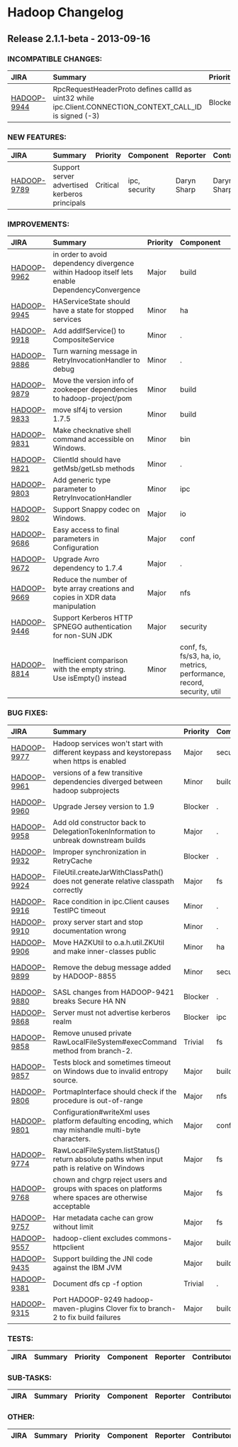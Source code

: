 
<!---
# Licensed to the Apache Software Foundation (ASF) under one
# or more contributor license agreements.  See the NOTICE file
# distributed with this work for additional information
# regarding copyright ownership.  The ASF licenses this file
# to you under the Apache License, Version 2.0 (the
# "License"); you may not use this file except in compliance
# with the License.  You may obtain a copy of the License at
#
#     http://www.apache.org/licenses/LICENSE-2.0
#
# Unless required by applicable law or agreed to in writing, software
# distributed under the License is distributed on an "AS IS" BASIS,
# WITHOUT WARRANTIES OR CONDITIONS OF ANY KIND, either express or implied.
# See the License for the specific language governing permissions and
# limitations under the License.
-->
# Hadoop Changelog

## Release 2.1.1-beta - 2013-09-16

### INCOMPATIBLE CHANGES:

| JIRA | Summary | Priority | Component | Reporter | Contributor |
|:---- |:---- | :--- |:---- |:---- |:---- |
| [HADOOP-9944](https://issues.apache.org/jira/browse/HADOOP-9944) | RpcRequestHeaderProto defines callId as uint32 while ipc.Client.CONNECTION\_CONTEXT\_CALL\_ID is signed (-3) |  Blocker | . | Arun C Murthy | Arun C Murthy |


### NEW FEATURES:

| JIRA | Summary | Priority | Component | Reporter | Contributor |
|:---- |:---- | :--- |:---- |:---- |:---- |
| [HADOOP-9789](https://issues.apache.org/jira/browse/HADOOP-9789) | Support server advertised kerberos principals |  Critical | ipc, security | Daryn Sharp | Daryn Sharp |


### IMPROVEMENTS:

| JIRA | Summary | Priority | Component | Reporter | Contributor |
|:---- |:---- | :--- |:---- |:---- |:---- |
| [HADOOP-9962](https://issues.apache.org/jira/browse/HADOOP-9962) | in order to avoid dependency divergence within Hadoop itself lets enable DependencyConvergence |  Major | build | Roman Shaposhnik | Roman Shaposhnik |
| [HADOOP-9945](https://issues.apache.org/jira/browse/HADOOP-9945) | HAServiceState should have a state for stopped services |  Minor | ha | Karthik Kambatla | Karthik Kambatla |
| [HADOOP-9918](https://issues.apache.org/jira/browse/HADOOP-9918) | Add addIfService() to CompositeService |  Minor | . | Karthik Kambatla | Karthik Kambatla |
| [HADOOP-9886](https://issues.apache.org/jira/browse/HADOOP-9886) | Turn warning message in RetryInvocationHandler to debug |  Minor | . | Arpit Gupta | Arpit Gupta |
| [HADOOP-9879](https://issues.apache.org/jira/browse/HADOOP-9879) | Move the version info of zookeeper dependencies to hadoop-project/pom |  Minor | build | Karthik Kambatla | Karthik Kambatla |
| [HADOOP-9833](https://issues.apache.org/jira/browse/HADOOP-9833) | move slf4j to version 1.7.5 |  Minor | build | Steve Loughran | Kousuke Saruta |
| [HADOOP-9831](https://issues.apache.org/jira/browse/HADOOP-9831) | Make checknative shell command accessible on Windows. |  Minor | bin | Chris Nauroth | Chris Nauroth |
| [HADOOP-9821](https://issues.apache.org/jira/browse/HADOOP-9821) | ClientId should have getMsb/getLsb methods |  Minor | . | Tsuyoshi Ozawa | Tsuyoshi Ozawa |
| [HADOOP-9803](https://issues.apache.org/jira/browse/HADOOP-9803) | Add generic type parameter to RetryInvocationHandler |  Minor | ipc | Tsz Wo Nicholas Sze | Tsz Wo Nicholas Sze |
| [HADOOP-9802](https://issues.apache.org/jira/browse/HADOOP-9802) | Support Snappy codec on Windows. |  Major | io | Chris Nauroth | Chris Nauroth |
| [HADOOP-9686](https://issues.apache.org/jira/browse/HADOOP-9686) | Easy access to final parameters in Configuration |  Major | conf | Jason Lowe | Jason Lowe |
| [HADOOP-9672](https://issues.apache.org/jira/browse/HADOOP-9672) | Upgrade Avro dependency to 1.7.4 |  Major | . | Sandy Ryza | Sandy Ryza |
| [HADOOP-9669](https://issues.apache.org/jira/browse/HADOOP-9669) | Reduce the number of byte array creations and copies in XDR data manipulation |  Major | nfs | Tsz Wo Nicholas Sze | Haohui Mai |
| [HADOOP-9446](https://issues.apache.org/jira/browse/HADOOP-9446) | Support Kerberos HTTP SPNEGO authentication for non-SUN JDK |  Major | security | Yu Gao | Yu Gao |
| [HADOOP-8814](https://issues.apache.org/jira/browse/HADOOP-8814) | Inefficient comparison with the empty string. Use isEmpty() instead |  Minor | conf, fs, fs/s3, ha, io, metrics, performance, record, security, util | Brandon Li | Brandon Li |


### BUG FIXES:

| JIRA | Summary | Priority | Component | Reporter | Contributor |
|:---- |:---- | :--- |:---- |:---- |:---- |
| [HADOOP-9977](https://issues.apache.org/jira/browse/HADOOP-9977) | Hadoop services won't start with different keypass and keystorepass when https is enabled |  Major | security | Yesha Vora | Chris Nauroth |
| [HADOOP-9961](https://issues.apache.org/jira/browse/HADOOP-9961) | versions of a few transitive dependencies diverged between hadoop subprojects |  Minor | build | Roman Shaposhnik | Roman Shaposhnik |
| [HADOOP-9960](https://issues.apache.org/jira/browse/HADOOP-9960) | Upgrade Jersey version to 1.9 |  Blocker | . | Brock Noland | Karthik Kambatla |
| [HADOOP-9958](https://issues.apache.org/jira/browse/HADOOP-9958) | Add old constructor back to DelegationTokenInformation to unbreak downstream builds |  Major | . | Andrew Wang | Andrew Wang |
| [HADOOP-9932](https://issues.apache.org/jira/browse/HADOOP-9932) | Improper synchronization in RetryCache |  Blocker | . | Kihwal Lee | Kihwal Lee |
| [HADOOP-9924](https://issues.apache.org/jira/browse/HADOOP-9924) | FileUtil.createJarWithClassPath() does not generate relative classpath correctly |  Major | fs | shanyu zhao | shanyu zhao |
| [HADOOP-9916](https://issues.apache.org/jira/browse/HADOOP-9916) | Race condition in ipc.Client causes TestIPC timeout |  Minor | . | Binglin Chang | Binglin Chang |
| [HADOOP-9910](https://issues.apache.org/jira/browse/HADOOP-9910) | proxy server start and stop documentation wrong |  Minor | . | André Kelpe |  |
| [HADOOP-9906](https://issues.apache.org/jira/browse/HADOOP-9906) | Move HAZKUtil to o.a.h.util.ZKUtil and make inner-classes public |  Minor | ha | Karthik Kambatla | Karthik Kambatla |
| [HADOOP-9899](https://issues.apache.org/jira/browse/HADOOP-9899) | Remove the debug message added by HADOOP-8855 |  Minor | security | Tsz Wo Nicholas Sze | Tsz Wo Nicholas Sze |
| [HADOOP-9880](https://issues.apache.org/jira/browse/HADOOP-9880) | SASL changes from HADOOP-9421 breaks Secure HA NN |  Blocker | . | Kihwal Lee | Daryn Sharp |
| [HADOOP-9868](https://issues.apache.org/jira/browse/HADOOP-9868) | Server must not advertise kerberos realm |  Blocker | ipc | Daryn Sharp | Daryn Sharp |
| [HADOOP-9858](https://issues.apache.org/jira/browse/HADOOP-9858) | Remove unused private RawLocalFileSystem#execCommand method from branch-2. |  Trivial | fs | Chris Nauroth | Chris Nauroth |
| [HADOOP-9857](https://issues.apache.org/jira/browse/HADOOP-9857) | Tests block and sometimes timeout on Windows due to invalid entropy source. |  Major | build, test | Chris Nauroth | Chris Nauroth |
| [HADOOP-9806](https://issues.apache.org/jira/browse/HADOOP-9806) | PortmapInterface should check if the procedure is out-of-range |  Major | nfs | Brandon Li | Brandon Li |
| [HADOOP-9801](https://issues.apache.org/jira/browse/HADOOP-9801) | Configuration#writeXml uses platform defaulting encoding, which may mishandle multi-byte characters. |  Major | conf | Chris Nauroth | Chris Nauroth |
| [HADOOP-9774](https://issues.apache.org/jira/browse/HADOOP-9774) | RawLocalFileSystem.listStatus() return absolute paths when input path is relative on Windows |  Major | fs | shanyu zhao | shanyu zhao |
| [HADOOP-9768](https://issues.apache.org/jira/browse/HADOOP-9768) | chown and chgrp reject users and groups with spaces on platforms where spaces are otherwise acceptable |  Major | fs | Chris Nauroth | Chris Nauroth |
| [HADOOP-9757](https://issues.apache.org/jira/browse/HADOOP-9757) | Har metadata cache can grow without limit |  Major | fs | Jason Lowe | Cristina L. Abad |
| [HADOOP-9557](https://issues.apache.org/jira/browse/HADOOP-9557) | hadoop-client excludes commons-httpclient |  Major | build | Lohit Vijayarenu | Lohit Vijayarenu |
| [HADOOP-9435](https://issues.apache.org/jira/browse/HADOOP-9435) | Support building the JNI code against the IBM JVM |  Major | build | Tian Hong Wang | Tian Hong Wang |
| [HADOOP-9381](https://issues.apache.org/jira/browse/HADOOP-9381) | Document dfs cp -f option |  Trivial | . | Keegan Witt | Keegan Witt |
| [HADOOP-9315](https://issues.apache.org/jira/browse/HADOOP-9315) | Port HADOOP-9249 hadoop-maven-plugins Clover fix to branch-2 to fix build failures |  Major | build | Dennis Y | Chris Nauroth |


### TESTS:

| JIRA | Summary | Priority | Component | Reporter | Contributor |
|:---- |:---- | :--- |:---- |:---- |:---- |


### SUB-TASKS:

| JIRA | Summary | Priority | Component | Reporter | Contributor |
|:---- |:---- | :--- |:---- |:---- |:---- |


### OTHER:

| JIRA | Summary | Priority | Component | Reporter | Contributor |
|:---- |:---- | :--- |:---- |:---- |:---- |


